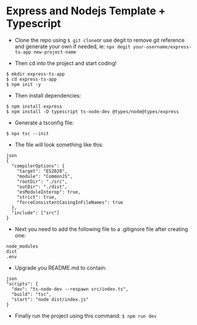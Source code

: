 # Express and Nodejs Template + Typescript

-   Clone the repo using `$ git clone`or use degit to remove git reference and generate your own if needed, ie:
    `npx degit your-username/express-ts-app new-project-name`

-   Then cd into the project and start coding!

```
$ mkdir express-ts-app
$ cd express-ts-app
$ npm init -y
```

-   Then install dependencies:

```
$ npm install express
$ npm install -D typescript ts-node-dev @types/node@types/express
```

-   Generate a tsconfig file:

```
$ npx tsc --init
```

-   The file will look something like this:

```
json
{
  "compilerOptions": {
    "target": "ES2020",
    "module": "CommonJS",
    "rootDir": "./src",
    "outDir": "./dist",
    "esModuleInterop": true,
    "strict": true,
    "forceConsistentCasingInFileNames": true
  },
  "include": ["src"]
}
```

-   Next you need to add the following file to a .gitignore file after creating one:

```
node_modules
dist
.env
```

-   Upgrade you README.md to contain:

```
json
"scripts": {
  "dev": "ts-node-dev --respawn src/index.ts",
  "build": "tsc",
  "start": "node dist/index.js"
}
```

-   Finally run the project using this command: `$ npm run dev`
